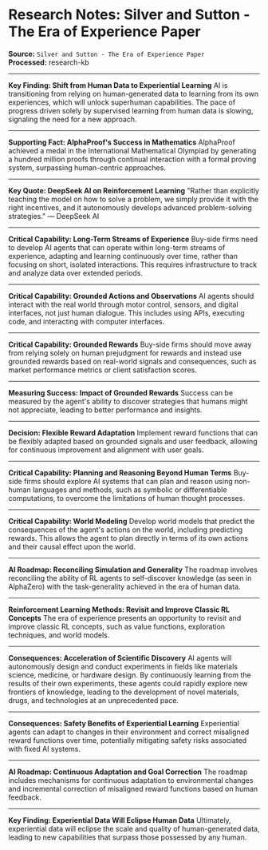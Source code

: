 # Research Notes: Silver and Sutton - The Era of Experience Paper

**Source:** `Silver and Sutton - The Era of Experience Paper`  
**Processed:** research-kb

---

**Key Finding: Shift from Human Data to Experiential Learning**
AI is transitioning from relying on human-generated data to learning from its own experiences, which will unlock superhuman capabilities. The pace of progress driven solely by supervised learning from human data is slowing, signaling the need for a new approach.

---

**Supporting Fact: AlphaProof's Success in Mathematics**
AlphaProof achieved a medal in the International Mathematical Olympiad by generating a hundred million proofs through continual interaction with a formal proving system, surpassing human-centric approaches.

---

**Key Quote: DeepSeek AI on Reinforcement Learning**
"Rather than explicitly teaching the model on how to solve a problem, we simply provide it with the right incentives, and it autonomously develops advanced problem-solving strategies." — DeepSeek AI

---

**Critical Capability: Long-Term Streams of Experience**
Buy-side firms need to develop AI agents that can operate within long-term streams of experience, adapting and learning continuously over time, rather than focusing on short, isolated interactions. This requires infrastructure to track and analyze data over extended periods.

---

**Critical Capability: Grounded Actions and Observations**
AI agents should interact with the real world through motor control, sensors, and digital interfaces, not just human dialogue. This includes using APIs, executing code, and interacting with computer interfaces.

---

**Critical Capability: Grounded Rewards**
Buy-side firms should move away from relying solely on human prejudgment for rewards and instead use grounded rewards based on real-world signals and consequences, such as market performance metrics or client satisfaction scores.

---

**Measuring Success: Impact of Grounded Rewards**
Success can be measured by the agent's ability to discover strategies that humans might not appreciate, leading to better performance and insights.

---

**Decision: Flexible Reward Adaptation**
Implement reward functions that can be flexibly adapted based on grounded signals and user feedback, allowing for continuous improvement and alignment with user goals.

---

**Critical Capability: Planning and Reasoning Beyond Human Terms**
Buy-side firms should explore AI systems that can plan and reason using non-human languages and methods, such as symbolic or differentiable computations, to overcome the limitations of human thought processes.

---

**Critical Capability: World Modeling**
Develop world models that predict the consequences of the agent's actions on the world, including predicting rewards. This allows the agent to plan directly in terms of its own actions and their causal effect upon the world.

---

**AI Roadmap: Reconciling Simulation and Generality**
The roadmap involves reconciling the ability of RL agents to self-discover knowledge (as seen in AlphaZero) with the task-generality achieved in the era of human data.

---

**Reinforcement Learning Methods: Revisit and Improve Classic RL Concepts**
The era of experience presents an opportunity to revisit and improve classic RL concepts, such as value functions, exploration techniques, and world models.

---

**Consequences: Acceleration of Scientific Discovery**
AI agents will autonomously design and conduct experiments in fields like materials science, medicine, or hardware design. By continuously learning from the results of their own experiments, these agents could rapidly explore new frontiers of knowledge, leading to the development of novel materials, drugs, and technologies at an unprecedented pace.

---

**Consequences: Safety Benefits of Experiential Learning**
Experiential agents can adapt to changes in their environment and correct misaligned reward functions over time, potentially mitigating safety risks associated with fixed AI systems.

---

**AI Roadmap: Continuous Adaptation and Goal Correction**
The roadmap includes mechanisms for continuous adaptation to environmental changes and incremental correction of misaligned reward functions based on human feedback.

---

**Key Finding: Experiential Data Will Eclipse Human Data**
Ultimately, experiential data will eclipse the scale and quality of human-generated data, leading to new capabilities that surpass those possessed by any human.